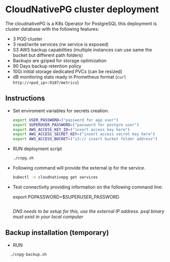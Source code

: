 # CloudNativePG cluster deployment

The cloudnativePG is a K8s Operator for PostgreSQL
this deployment is cluster database with the following features:

- 3 POD cluster
- 3 read/write services (rw service is exposed)
- S3 AWS backup capabilities (multiple instances can use same the bucket but different path folders)
- Backups are gziped for storage optimization
- 90 Days backup retention policy
- 10Gi initial storage dedicated PVCs (can be resized)
- dB monitoring stats ready in Prometheus format (```curl http://<pod_ip>:9187/metrics```)

## Instructions

- Set enviroment variables for secrets creation.

   ```bash
   export USER_PASSWORD=("password for app user")
   export SUPERUSER_PASSWORD=("password for postgre user")
   export AWS_ACCESS_KEY_ID=("insert access key here")
   export AWS_ACCESS_SECRET_KEY=("insert access secret key here")
   export AWS_ACCESS_BUCKET=("s3:// insert bucket folder address")
   ```

- RUN deployment script

   ```bash
   ./cnpg.sh
   ```

- Following command will provide the external ip for the service.

   ```bash
   kubectl -n cloudnativepg get services
   ```

- Test connectivity providing information on the following command line:

   export PGPASSWORD=$SUPERUSER_PASSWORD

   ```psql -h ("ip of the service") -U postgres
   ```

   *DNS needs to be setup for this, use the external IP address.*
   *psql binary must exist in your local computer*

## Backup installation (temporary)

- RUN

 ```bash
   ./cnpg-backup.sh
   ```
